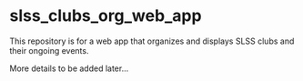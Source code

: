 # slss_clubs_org_web_app
This repository is for a web app that organizes and displays SLSS clubs and their ongoing events. 

More details to be added later...
